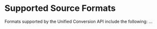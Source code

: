 # Supported Source Formats

Formats supported by the Unified Conversion API include the following:
...

